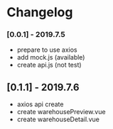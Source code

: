 # Changelog

### [0.0.1] - 2019.7.5
- prepare to use axios
- add mock.js (available)
- create api.js (not test)

## [0.1.1] - 2019.7.6
- axios api create
- create warehousePreview.vue
- create warehouseDetail.vue
